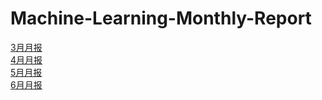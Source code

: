 # Machine-Learning-Monthly-Report
[3月月报](https://github.com/tangqz/Machine-Learning-Monthly-Report/blob/main/%E8%8B%B1%E6%89%8D%E8%AE%A1%E5%88%92%203%E6%9C%88%E6%9C%88%E6%8A%A5.md)  
[4月月报](https://github.com/tangqz/Machine-Learning-Monthly-Report/blob/main/%E8%8B%B1%E6%89%8D%E8%AE%A1%E5%88%92%204%E6%9C%88%E6%9C%88%E6%8A%A5.md)  
[5月月报](https://github.com/tangqz/Machine-Learning-Monthly-Report/blob/main/%E8%8B%B1%E6%89%8D%E8%AE%A1%E5%88%92%205%E6%9C%88%E6%9C%88%E6%8A%A5.md)  
[6月月报](https://github.com/tangqz/Machine-Learning-Monthly-Report/blob/main/%E8%8B%B1%E6%89%8D%E8%AE%A1%E5%88%92%206%E6%9C%88%E6%9C%88%E6%8A%A5.md)
